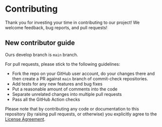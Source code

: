 # Contributing

Thank you for investing your time in contributing to our project! We welcome feedback, bug reports, and pull requests!

## New contributor guide

Ours develop branch is `main` branch.

For pull requests, please stick to the following guidelines:

* Fork the repo on your GitHub user account, do your changes there and then create a PR against `main` branch of commit-check repositories.
* Add tests for any new features and bug fixes
* Put a reasonable amount of comments into the code
* Separate unrelated changes into multiple pull requests
* Pass all the GitHub Action checks

Please note that by contributing any code or documentation to this repository (by raising pull requests, or otherwise) you explicitly agree to the [License Agreement](LICENSE).
